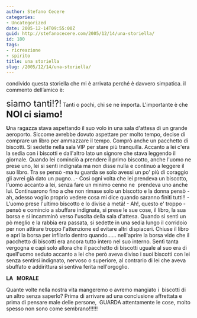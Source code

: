 ```yaml
---
author: Stefano Cecere
categories:
- Uncategorized
date: 2005-12-14T09:55:00Z
guid: http://stefanocecere.com/2005/12/14/una-storiella/
id: 180
tags:
- ricreazione
- spirito
title: una storiella
slug: /2005/12/14/una-storiella/
---
```


condivido questa storiella che mi è arrivata perché è davvero simpatica. il commento dell’amico è:
  
<span style="font-size: 18pt">siamo tanti!?!</span> Tanti o pochi, chi se ne importa. L'importante è che<span style="font-size: 14pt"></span> <span style="font-size: 18pt"><strong>NOI</strong></span> <span style="font-size: 14pt"></span><span style="font-size: 18pt"><strong>ci siamo!</strong></span>

<img src='/wp-content/biscotti.jpg' alt='' align='left' />**U**na ragazza stava aspettando il suo volo in una sala d'attesa di un grande aeroporto. Siccome avrebbe dovuto aspettare per molto tempo, decise di comprare un libro per ammazzare il tempo. Comprò anche un pacchetto di biscotti. Si sedette nella sala VIP per stare più tranquilla. Accanto a lei c'era la sedia con i biscotti e dall'altro lato un signore che stava leggendo il giornale. Quando lei cominciò a prendere il primo biscotto, anche l'uomo ne prese uno, lei si sentì indignata ma non disse nulla e continuò a leggere il suo libro. Tra se pensò -ma tu guarda se solo avessi un po' più di coraggio gli avrei già dato un pugno…- Così ogni volta che lei prendeva un biscotto, l'uomo accanto a lei, senza fare un minimo cenno ne  prendeva uno anche lui. Continuarono fino a che non rimase solo un biscotto e la donna pensò - ah, adesso voglio proprio vedere cosa mi dice quando saranno finiti tutti!! - L'uomo prese l'ultimo biscotto e lo divise a metà! - Ah!, questo e' troppo - pensò e comincio a sbuffare indignata, si prese le sue cose, il libro, la sua borsa e si incamminò verso l'uscita della sala d'attesa. Quando si sentì un pò meglio e la rabbia era passata, si sedette in una sedia lungo il corridoio per non attirare troppo l'attenzione ed evitare altri dispiaceri. Chiuse il libro e aprì la borsa per infilarlo dentro quando…… nell'aprire la borsa vide che il pacchetto di biscotti era ancora tutto intero nel suo interno. Sentì tanta vergogna e capì solo allora che il pacchetto di biscotti uguale al suo era di quell'uomo seduto accanto a lei che però aveva diviso i suoi biscotti con lei senza sentirsi indignato, nervoso o superiore, al contrario di lei che aveva sbuffato e addirittura si sentiva ferita nell'orgoglio.

**LA   MORALE**

Quante volte nella nostra vita mangeremo o avremo mangiato i  biscotti di un altro senza saperlo? Prima di arrivare ad una conclusione affrettata e prima di pensare male delle persone,  GUARDA attentamente le cose, molto spesso non sono come sembrano!!!!!!